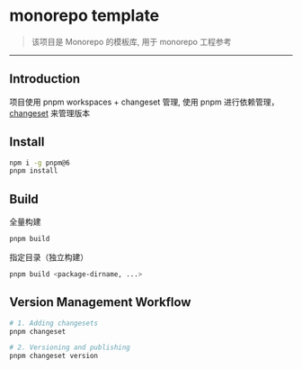 # monorepo template

> 该项目是 Monorepo 的模板库, 用于 monorepo 工程参考

---

## Introduction

项目使用 pnpm workspaces + changeset 管理, 使用 pnpm 进行依赖管理，[changeset](https://github.com/changesets/changesets/blob/main/docs/intro-to-using-changesets.md) 来管理版本

## Install

```bash
npm i -g pnpm@6
pnpm install
```

## Build

全量构建

```bash
pnpm build
```

指定目录（独立构建）

```bash
pnpm build <package-dirname, ...>
```

## Version Management Workflow

```bash
# 1. Adding changesets
pnpm changeset

# 2. Versioning and publishing
pnpm changeset version
```
